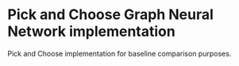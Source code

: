 # Pick and Choose Graph Neural Network implementation

Pick and Choose implementation for baseline comparison purposes.
